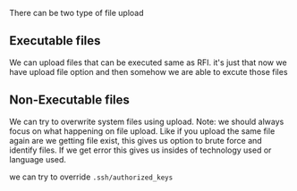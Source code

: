 
There can be two type of file upload

## Executable files

We can upload files that can be executed same as RFI. it's just that now we have upload file option and then somehow we are able to excute those files




## Non-Executable files

We can try to overwrite system files using upload.
Note: we should always focus on what happening on file upload. Like if you upload the same file again are we getting file exist, this gives us option to brute force and identify files. If we get error this gives us insides of technology used or language used.

we can try to override `.ssh/authorized_keys`
